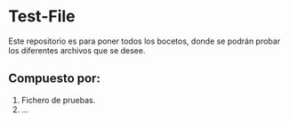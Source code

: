 # Test-File
<p>Este repositorio es para poner todos los bocetos, donde se podrán probar los diferentes archivos que se desee.</p>
<h2> Compuesto por: </h2>
<ol>
  <li> Fichero de pruebas. </li>
  <li> ... </li>
  </ol>
